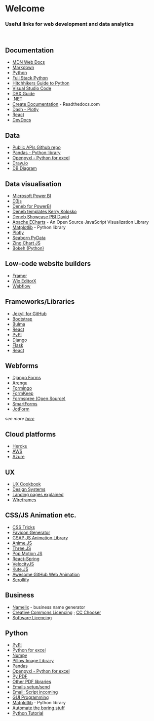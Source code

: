 # Welcome

### Useful links for web development and data analytics

<br>

## Documentation
+ [MDN Web Docs](https://developer.mozilla.org/en-US/)
+ [Markdown](https://www.markdownguide.org/)
+ [Python](https://www.python.org/doc/)
+ [Full Stack Python](https://www.fullstackpython.com/)
+ [Hitchhikers Guide to Python](https://docs.python-guide.org/)
+ [Visual Studio Code](https://code.visualstudio.com/docs)
+ [DAX Guide](https://dax.guide/)
+ [.NET](https://learn.microsoft.com/en-gb/dotnet/)
+ [Create Documentation](https://about.readthedocs.com/) - Readthedocs.com
+ [Dash - Plotly](https://dash.plotly.com/)
+ [React](https://react.dev/)
+ [DevDocs](https://devdocs.io/)

## Data
+ [Public APIs Github repo](https://github.com/public-apis/public-apis)
+ [Pandas - Python library](https://pandas.pydata.org/)
+ [Openpyxl - Python for excel](https://openpyxl.readthedocs.io/en/stable/)
+ [Draw.io](https://www.drawio.com/)
+ [DB Diagram](https://dbdiagram.io/home)

## Data visualisation
+ [Microsoft Power BI](https://powerbi.microsoft.com/)
+ [D3js](https://d3js.org/)
+ [Deneb for PowerBI](https://deneb-viz.github.io/)
+ [Deneb templates Kerry Kolosko](https://kerrykolosko.com/portfolio-category/deneb-templates/)
+ [Deneb Showcase PBI David](https://github.com/PBI-David/Deneb-Showcase)
+ [Apache ECharts](https://echarts.apache.org/en/index.html) - An Open Source JavaScript Visualization Library
+ [Matplotlib](https://matplotlib.org/) - Python library
+ [Plotly](https://plotly.com/graphing-libraries/)
+ [Seaborn PyData](https://seaborn.pydata.org/)
+ [Zing Chart JS](https://www.zingchart.com/)
+ [Bokeh (Python)](https://bokeh.org/)

## Low-code website builders
+ [Framer](https://framer.com/)
+ [Wix EditorX](https://www.editorx.com/)
+ [Webflow](https://webflow.com/)

## Frameworks/Libraries
+ [Jekyll for GitHub](https://jekyllrb.com/)
+ [Bootstrap](https://getbootstrap.com/)
+ [Bulma](https://bulma.io/)
+ [React](https://react.dev/)
+ [PyPI](https://pypi.org/)
+ [Django](https://www.djangoproject.com/)
+ [Flask](https://flask.palletsprojects.com/en/3.0.x/)
+ [React](https://react.dev/)

## Webforms
+ [Django Forms](https://docs.djangoproject.com/en/5.0/topics/forms/)
+ [Arengu](https://www.arengu.com/)
+ [Formingo](https://www.formingo.co/)
+ [FormKeep](https://formkeep.com/)
+ [Formspree (Open Source)](https://formspree.io/)
+ [SmartForms](https://www.smartforms.dev/)
+ [JotForm](https://www.jotform.com/)

<i>see more [here](https://jekyllrb.com/resources/)</i>

## Cloud platforms
+ [Heroku](https://www.heroku.com/what)
+ [AWS](https://aws.amazon.com/)
+ [Azure](https://azure.microsoft.com/)

## UX
+ [UX Cookbook](https://theuxcookbook.com/)
+ [Design Systems](https://designsystems.surf/)
+ [Landing pages explained](https://landingpagesexplained.com/)
+ [Wireframes](https://www.wireframe-examples.com/?utm_source=tldrdesign)

## CSS/JS Animation etc.
+ [CSS Tricks](https://css-tricks.com/)
+ [Favicon Generator](https://favicon.io/favicon-generator/)
+ [GSAP JS Animation Library](https://gsap.com/)
+ [Anime.JS](https://animejs.com/)
+ [Three.JS](https://threejs.org/)
+ [Pop Motion JS](https://popmotion.io/)
+ [React-Spring](https://www.react-spring.dev/)
+ [VelocityJS](http://velocityjs.org/)
+ [Kute.JS](https://thednp.github.io/kute.js/index.html)
+ [Awesome GitHub Web Animation](https://github.com/sergey-pimenov/awesome-web-animation)
+ [Scrollify](https://projects.lukehaas.me/scrollify/#home)

## Business
+ [Namelix](https://namelix.com/) - business name generator
+ [Creative Commons Licencing](https://creativecommons.org/share-your-work/) ;  [CC Chooser](https://chooser-beta.creativecommons.org/)
+ [Software Licencing](https://choosealicense.com/)

## Python
+ [PyPI](https://pypi.org/)
+ [Python for excel](https://www.python-excel.org/)
+ [Numpy](https://numpy.org/)
+ [Pillow Image Library](https://pillow.readthedocs.io/en/stable/)
+ [Pandas](https://pandas.pydata.org/)
+ [Openpyxl - Python for excel](https://openpyxl.readthedocs.io/en/stable/)
+ [Py PDF](https://pypdf2.readthedocs.io/en/3.0.0/)
+ [Other PDF libraries](https://www.binpress.com/manipulate-pdf-python/)
+ [Emails setup/send](https://docs.python.org/3/library/smtplib.html)
+ [Email: Script incoming](https://docs.python.org/3/library/smtplib.html)
+ [GUI Programming](https://wiki.python.org/moin/GuiProgramming)
+ [Matplotlib](https://matplotlib.org/) - Python library
+ [Automate the boring stuff](https://automatetheboringstuff.com/)
+ [Python Tutorial](https://www.pythontutorial.net/)
